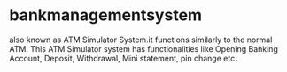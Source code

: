 # bankmanagementsystem
also known as ATM Simulator System.it functions similarly to the normal ATM.
This ATM Simulator system has functionalities like Opening Banking Account, Deposit, Withdrawal, Mini statement, pin change etc.
